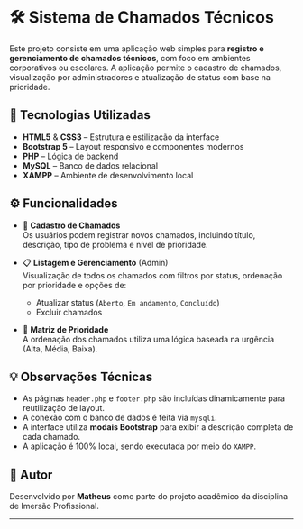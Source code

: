 # 🛠️ Sistema de Chamados Técnicos

Este projeto consiste em uma aplicação web simples para **registro e gerenciamento de chamados técnicos**, com foco em ambientes corporativos ou escolares. A aplicação permite o cadastro de chamados, visualização por administradores e atualização de status com base na prioridade.

## 🚀 Tecnologias Utilizadas

- **HTML5** & **CSS3** – Estrutura e estilização da interface
- **Bootstrap 5** – Layout responsivo e componentes modernos
- **PHP** – Lógica de backend
- **MySQL** – Banco de dados relacional
- **XAMPP** – Ambiente de desenvolvimento local

## ⚙️ Funcionalidades

- 📌 **Cadastro de Chamados**  
  Os usuários podem registrar novos chamados, incluindo título, descrição, tipo de problema e nível de prioridade.

- 📋 **Listagem e Gerenciamento** (Admin)  
  Visualização de todos os chamados com filtros por status, ordenação por prioridade e opções de:
  - Atualizar status (`Aberto`, `Em andamento`, `Concluído`)
  - Excluir chamados

- 🧠 **Matriz de Prioridade**  
  A ordenação dos chamados utiliza uma lógica baseada na urgência (Alta, Média, Baixa).

## 💡 Observações Técnicas

- As páginas `header.php` e `footer.php` são incluídas dinamicamente para reutilização de layout.
- A conexão com o banco de dados é feita via `mysqli`.
- A interface utiliza **modais Bootstrap** para exibir a descrição completa de cada chamado.
- A aplicação é 100% local, sendo executada por meio do `XAMPP`.

## 📝 Autor

Desenvolvido por **Matheus** como parte do projeto acadêmico da disciplina de Imersão Profissional.

---